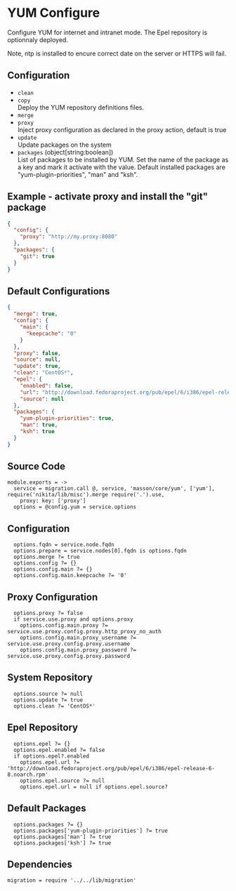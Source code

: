 
# YUM Configure

Configure YUM for internet and intranet mode. The Epel repository is optionnaly
deployed.

Note, ntp is installed to encure correct date on the server or HTTPS will fail.

## Configuration

*   `clean`   
*   `copy`   
    Deploy the YUM repository definitions files.   
*   `merge`   
*   `proxy`   
    Inject proxy configuration as declared in the proxy 
    action, default is true   
*   `update`   
    Update packages on the system   
*   `packages` (object[string:boolean])   
    List of packages to be installed by YUM. Set the name of the package as a
    key and mark it activate with the value. Default installed packages are
    "yum-plugin-priorities", "man" and "ksh".   

## Example - activate proxy and install the "git" package

```json
{
  "config": {
    "proxy": "http://my.proxy:8080"
  },
  "packages": {
    "git": true
  }
}
```

## Default Configurations

```json
{
  "merge": true,
  "config": {
    "main": {
      "keepcache": "0"
    }
  },
  "proxy": false,
  "source": null,
  "update": true,
  "clean": "CentOS*",
  "epel": {
    "enabled": false,
    "url": "http://download.fedoraproject.org/pub/epel/6/i386/epel-release-6-8.noarch.rpm",
    "source": null
  },
  "packages": {
    "yum-plugin-priorities": true,
    "man": true,
    "ksh": true
  }
}
```

## Source Code

    module.exports = ->
      service = migration.call @, service, 'masson/core/yum', ['yum'], require('nikita/lib/misc').merge require('.').use,
        proxy: key: ['proxy']
      options = @config.yum = service.options

## Configuration

      options.fqdn = service.node.fqdn
      options.prepare = service.nodes[0].fqdn is options.fqdn
      options.merge ?= true
      options.config ?= {}
      options.config.main ?= {}
      options.config.main.keepcache ?= '0'

## Proxy Configuration

      options.proxy ?= false
      if service.use.proxy and options.proxy
        options.config.main.proxy ?= service.use.proxy.config.proxy.http_proxy_no_auth
        options.config.main.proxy_username ?= service.use.proxy.config.proxy.username
        options.config.main.proxy_password ?= service.use.proxy.config.proxy.password

## System Repository

      options.source ?= null
      options.update ?= true
      options.clean ?= 'CentOS*'

## Epel Repository

      options.epel ?= {}
      options.epel.enabled ?= false
      if options.epel?.enabled
        options.epel.url ?= 'http://download.fedoraproject.org/pub/epel/6/i386/epel-release-6-8.noarch.rpm'
        options.epel.source ?= null
        options.epel.url = null if options.epel.source?

## Default Packages

      options.packages ?= {}
      options.packages['yum-plugin-priorities'] ?= true
      options.packages['man'] ?= true
      options.packages['ksh'] ?= true

## Dependencies

    migration = require '../../lib/migration'
